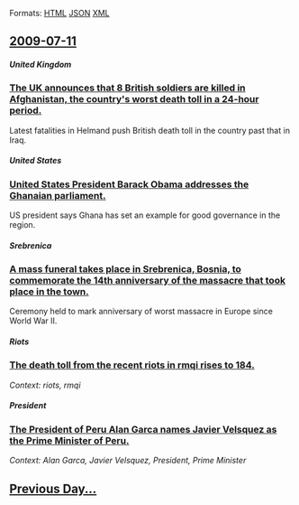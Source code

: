 
Formats: [HTML](2009/07/11/index.html)  [JSON](2009/07/11/index.json)  [XML](2009/07/11/index.xml)  

## [2009-07-11](/news/2009/07/11/index.md)

##### United Kingdom
### [ The UK announces that 8 British soldiers are killed in Afghanistan, the country's worst death toll in a 24-hour period. ](/news/2009/07/11/the-uk-announces-that-8-british-soldiers-are-killed-in-afghanistan-the-country-s-worst-death-toll-in-a-24-hour-period.md)
Latest fatalities in Helmand push British death toll in the country past that in Iraq.

##### United States
### [ United States President Barack Obama addresses the Ghanaian parliament. ](/news/2009/07/11/united-states-president-barack-obama-addresses-the-ghanaian-parliament.md)
US president says Ghana has set an example for good governance in the region.

##### Srebrenica
### [ A mass funeral takes place in Srebrenica, Bosnia, to commemorate the 14th anniversary of the massacre that took place in the town. ](/news/2009/07/11/a-mass-funeral-takes-place-in-srebrenica-bosnia-to-commemorate-the-14th-anniversary-of-the-massacre-that-took-place-in-the-town.md)
Ceremony held to mark anniversary of worst massacre in Europe since World War II.

##### Riots
### [ The death toll from the recent riots in rmqi rises to 184. ](/news/2009/07/11/the-death-toll-from-the-recent-riots-in-urumqi-rises-to-184.md)
_Context: riots, rmqi_

##### President
### [ The President of Peru Alan Garca names Javier Velsquez as the Prime Minister of Peru. ](/news/2009/07/11/the-president-of-peru-alan-garcia-names-javier-velasquez-as-the-prime-minister-of-peru.md)
_Context: Alan Garca, Javier Velsquez, President, Prime Minister_

## [Previous Day...](/news/2009/07/10/index.md)

